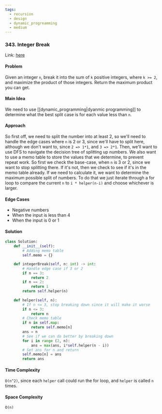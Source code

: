 ```yaml
---
tags:
  - recursion
  - design
  - dynamic_progreamming
  - medium
---
```

### 343. Integer Break

Link: [here](https://leetcode.com/problems/integer-break/description)

#### Problem
Given an integer `n`, break it into the sum of `k` positive integers, where `k >= 2`, and maximize the product of those integers.
Return the maximum product you can get.

#### Main Idea
We need to use [[dynamic_programming|dyanmic programming]] to determine what the best split case is for each value less than `n`.

#### Approach
So first off, we need to split the number into at least 2, so we'll need to handle the edge cases where `n` is 2 or 3, since we'll have to split here, although we don't want to, since `2 => 1*1`, and `3 => 2*1`.
Then, we'll want to use DFS to navigate the decision tree of splitting up numbers. We also want to use a memo table to store the values that we determine, to prevent repeat work.
So first we check the base-case, when `n` is 3 or 2, since we want to stop splitting there. If it's not, then we check to see if it's in the memo table already. 
If we need to calculate it, we want to determine the maximum possible split of numbers. To do that we just iterate through a for loop to compare the current `n` to `i * helper(n-i)` and choose whichever is larger.

#### Edge Cases
- Negative numbers
- When the input is less than 4
- When the input is 0 or 1

#### Solution
```python 
class Solution:
    def __init__(self):
        # Adding memo table
        self.memo = {}

    def integerBreak(self, n: int) -> int:
        # Handle edge case if 3 or 2
        if n == 3:
            return 2
        if n == 2:
            return 1
        return self.helper(n)
        
    def helper(self, n):
        # If n <= 3, stop breaking down since it will make it worse
        if n <= 3:
            return n
        # Check memo table
        if n in self.map:
            return self.memo[n]
        ans = n
        # See if we can do better by breaking down
        for i in range (2, n):
            ans = max(ans, i*self.helper(n - i))
        # Set ans for n and return
        self.memo[n] = ans
        return ans
```

#### Time Complexity
`O(n^2)`, since each `helper` call could run the for loop, and `helper` is called `n` times.

#### Space Complexity
`O(n)`

